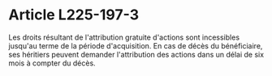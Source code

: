 # Article L225-197-3

Les droits résultant de l'attribution gratuite d'actions sont incessibles jusqu'au terme de la période d'acquisition.   En cas de décès du bénéficiaire, ses héritiers peuvent demander l'attribution des actions dans un délai de six mois à compter du décès.